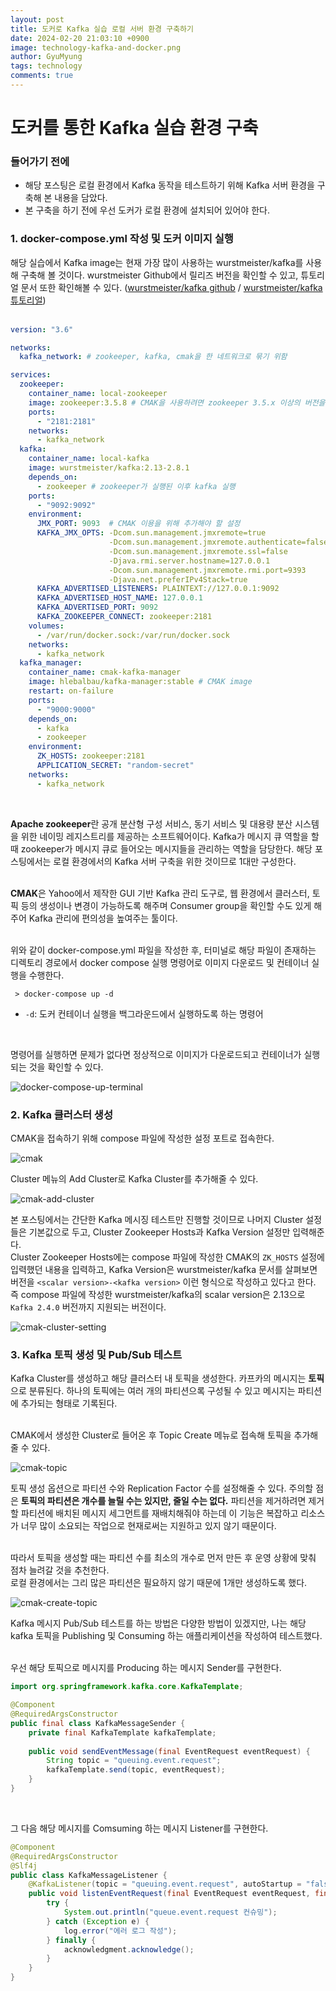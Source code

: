 ```yaml
---
layout:	post
title: 도커로 Kafka 실습 로컬 서버 환경 구축하기
date: 2024-02-20 21:03:10 +0900
image: technology-kafka-and-docker.png
author: GyuMyung
tags: technology
comments: true
---
```


# 도커를 통한 Kafka 실습 환경 구축
### 들어가기 전에
* 해당 포스팅은 로컬 환경에서 Kafka 동작을 테스트하기 위해 Kafka 서버 환경을 구축해 본 내용을 담았다.
* 본 구축을 하기 전에 우선 도커가 로컬 환경에 설치되어 있어야 한다.


### 1. docker-compose.yml 작성 및 도커 이미지 실행

해당 실습에서 Kafka image는 현재 가장 많이 사용하는 wurstmeister/kafka를 사용해 구축해 볼 것이다. wurstmeister Github에서 릴리즈 버전을 확인할 수 있고, 튜토리얼 문서 또한 확인해볼 수 있다. ([wurstmeister/kafka github](https://github.com/wurstmeister/kafka-docker) / [wurstmeister/kafka 튜토리얼](https://wurstmeister.github.io/kafka-docker/)) <br/><br/>

```yaml
version: "3.6"

networks:
  kafka_network: # zookeeper, kafka, cmak을 한 네트워크로 묶기 위함

services:
  zookeeper:
    container_name: local-zookeeper
    image: zookeeper:3.5.8 # CMAK을 사용하려면 zookeeper 3.5.x 이상의 버전을 사용해야 함
    ports:
      - "2181:2181"
    networks:
      - kafka_network
  kafka:
    container_name: local-kafka
    image: wurstmeister/kafka:2.13-2.8.1
    depends_on:
      - zookeeper # zookeeper가 실행된 이후 kafka 실행
    ports:
      - "9092:9092"
    environment:
      JMX_PORT: 9093  # CMAK 이용을 위해 추가해야 할 설정
      KAFKA_JMX_OPTS: -Dcom.sun.management.jmxremote=true
                      -Dcom.sun.management.jmxremote.authenticate=false
                      -Dcom.sun.management.jmxremote.ssl=false
                      -Djava.rmi.server.hostname=127.0.0.1
                      -Dcom.sun.management.jmxremote.rmi.port=9393
                      -Djava.net.preferIPv4Stack=true
      KAFKA_ADVERTISED_LISTENERS: PLAINTEXT://127.0.0.1:9092
      KAFKA_ADVERTISED_HOST_NAME: 127.0.0.1
      KAFKA_ADVERTISED_PORT: 9092
      KAFKA_ZOOKEEPER_CONNECT: zookeeper:2181
    volumes:
      - /var/run/docker.sock:/var/run/docker.sock
    networks:
      - kafka_network
  kafka_manager:
    container_name: cmak-kafka-manager
    image: hlebalbau/kafka-manager:stable # CMAK image
    restart: on-failure
    ports:
      - "9000:9000"
    depends_on:
      - kafka
      - zookeeper
    environment:
      ZK_HOSTS: zookeeper:2181
      APPLICATION_SECRET: "random-secret"
    networks:
      - kafka_network
```
<br/>

**Apache zookeeper**란 공개 분산형 구성 서비스, 동기 서비스 및 대용량 분산 시스템을 위한 네이밍 레지스트리를 제공하는 소프트웨어이다. Kafka가 메시지 큐 역할을 할 때 zookeeper가 메시지 큐로 들어오는 메시지들을 관리하는 역할을 담당한다. 해당 포스팅에서는 로컬 환경에서의 Kafka 서버 구축을 위한 것이므로 1대만 구성한다. <br/><br/>

**CMAK**은 Yahoo에서 제작한 GUI 기반 Kafka 관리 도구로, 웹 환경에서 클러스터, 토픽 등의 생성이나 변경이 가능하도록 해주며 Consumer group을 확인할 수도 있게 해주어 Kafka 관리에 편의성을 높여주는 툴이다. <br/><br/>

위와 같이 docker-compose.yml 파일을 작성한 후, 터미널로 해당 파일이 존재하는 디렉토리 경로에서 docker compose 실행 명령어로 이미지 다운로드 및 컨테이너 실행을 수행한다. <br/>
```
 > docker-compose up -d
```
* `-d`: 도커 컨테이너 실행을 백그라운드에서 실행하도록 하는 명령어
<br/>

명령어를 실행하면 문제가 없다면 정상적으로 이미지가 다운로드되고 컨테이너가 실행되는 것을 확인할 수 있다. <br/>

![docker-compose-up-terminal](https://github.com/lgm1007/TIL/assets/57981691/4b53d9f6-13e0-4122-8333-b915477d5fad)
<br/>

### 2. Kafka 클러스터 생성

CMAK을 접속하기 위해 compose 파일에 작성한 설정 포트로 접속한다. <br/>

![cmak](https://github.com/lgm1007/TIL/assets/57981691/82c42e9e-f948-48e7-8b30-a8ee1bc552ac)
<br/>

Cluster 메뉴의 Add Cluster로 Kafka Cluster를 추가해줄 수 있다. <br/>

![cmak-add-cluster](https://github.com/lgm1007/TIL/assets/57981691/f7ca8b1b-64bb-4b95-b9f4-8ec8fb969201)
<br/>

본 포스팅에서는 간단한 Kafka 메시징 테스트만 진행할 것이므로 나머지 Cluster 설정들은 기본값으로 두고, Cluster Zookeeper Hosts과 Kafka Version 설정만 입력해준다. <br/>
Cluster Zookeeper Hosts에는 compose 파일에 작성한 CMAK의 `ZK_HOSTS` 설정에 입력했던 내용을 입력하고, Kafka Version은 wurstmeister/kafka 문서를 살펴보면 버전을 `<scalar version>-<kafka version>` 이런 형식으로 작성하고 있다고 한다. 즉 compose 파일에 작성한 wurstmeister/kafka의 scalar version은 2.13으로 `Kafka 2.4.0` 버전까지 지원되는 버전이다. <br/>

![cmak-cluster-setting](https://github.com/lgm1007/TIL/assets/57981691/ef8946d6-45b9-4722-89ec-b65fa4fc497d)


### 3. Kafka 토픽 생성 및 Pub/Sub 테스트

Kafka Cluster를 생성하고 해당 클러스터 내 토픽을 생성한다. 카프카의 메시지는 **토픽**으로 분류된다. 하나의 토픽에는 여러 개의 파티션으록 구성될 수 있고 메시지는 파티션에 추가되는 형태로 기록된다. <br/><br/>

CMAK에서 생성한 Cluster로 들어온 후 Topic Create 메뉴로 접속해 토픽을 추가해줄 수 있다. <br/>

![cmak-topic](https://github.com/lgm1007/TIL/assets/57981691/d05ed800-aaf4-4d22-91f1-0d7b19266d92)
<br/>

토픽 생성 옵션으로 파티션 수와 Replication Factor 수를 설정해줄 수 있다. 주의할 점은 **토픽의 파티션은 개수를 늘릴 수는 있지만, 줄일 수는 없다.** 파티션을 제거하려면 제거할 파티션에 배치된 메시지 세그먼트를 재배치해줘야 하는데 이 기능은 복잡하고 리소스가 너무 많이 소요되는 작업으로 현재로써는 지원하고 있지 않기 때문이다. <br/><br/>

따라서 토픽을 생성할 때는 파티션 수를 최소의 개수로 먼저 만든 후 운영 상황에 맞춰 점차 늘려갈 것을 추천한다. <br/>
로컬 환경에서는 그리 많은 파티션은 필요하지 않기 때문에 1개만 생성하도록 했다. <br/>

![cmak-create-topic](https://github.com/lgm1007/TIL/assets/57981691/1b8e5e52-f187-461d-afd9-7bd85538acdb)
<br/>

Kafka 메시지 Pub/Sub 테스트를 하는 방법은 다양한 방법이 있겠지만, 나는 해당 kafka 토픽을 Publishing 및 Consuming 하는 애플리케이션을 작성하여 테스트했다. <br/><br/>

우선 해당 토픽으로 메시지를 Producing 하는 메시지 Sender를 구현한다. <br/>

```java
import org.springframework.kafka.core.KafkaTemplate;

@Component
@RequiredArgsConstructor
public final class KafkaMessageSender {
    private final KafkaTemplate kafkaTemplate;
    
    public void sendEventMessage(final EventRequest eventRequest) {
        String topic = "queuing.event.request";
        kafkaTemplate.send(topic, eventRequest);
    }
}
```
<br/>

그 다음 해당 메시지를 Comsuming 하는 메시지 Listener를 구현한다. <br/>

```java
@Component
@RequiredArgsConstructor
@Slf4j
public class KafkaMessageListener {
    @KafkaListener(topic = "queuing.event.request", autoStartup = "false")
    public void listenEventRequest(final EventRequest eventRequest, final Acknowledgment acknowledgment) {
        try {
            System.out.println("queue.event.request 컨슈밍");
        } catch (Exception e) {
            log.error("에러 로그 작성");
        } finally {
            acknowledgment.acknowledge();
        }
    }
}
```

